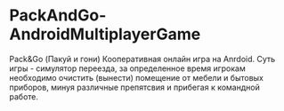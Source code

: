 # PackAndGo-AndroidMultiplayerGame
Pack&amp;Go (Пакуй и гони) Кооперативная онлайн игра на Anrdoid.   Суть игры - симулятор переезда, за определенное время игрокам необходимо очистить (вынести) помещение от мебели и бытовых приборов, минуя различные препятсвия и прибегая к командной работе. 
